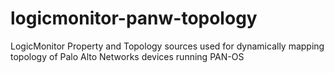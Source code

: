 # logicmonitor-panw-topology
LogicMonitor Property and Topology sources used for dynamically mapping topology of Palo Alto Networks devices running PAN-OS
